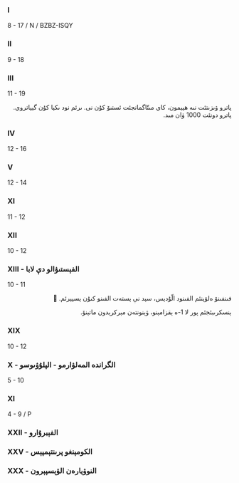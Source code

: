 ### I
8 - 17 / N / BZBZ-ISQY
<p dir="rtl">

</p>

### II
9 - 18
<p dir="rtl">

</p>

### III
11 - 19
<p dir="rtl">
پاترو ۋىزىتئت نىە ھېيمون، كاي مىتّاگمانجئت ئستىۆ كۇن نى. ىرئم نود ىكېا كۇن گېپاتروي. پاترو دونئت 1000 ۈان مىد.
</p>

### IV
12 - 16
<p dir="rtl">

</p>

### V
12 - 14
<p dir="rtl">

</p>

### XI
11 - 12
<p dir="rtl">

</p>

### XII
10 - 12
<p dir="rtl">

</p>

### XIII - الفېستىۋالو دې لابا
10 - 11
<p dir="rtl">
فىنفىنۆ ەلۋېنئم الفىنود الّۇدېس، سېد نې ېستەت الفىنو كىۇن ېسپېرئم. 🥲
</p><p dir="rtl">
ېنسكرىبئجئم پور لا 1-ە ېقزامېنو، ۋېنونتەن مېركرېدون ماتېنۆ.
</p>

### XIX
10 - 12
<p dir="rtl">

</p>

### X - الگراندە المەلۋارمو - الپلۇۋىوسو
5 - 10
<p dir="rtl">

</p>

### XI
4 - 9 / P
<p dir="rtl">

</p>

### XXII - الفېبرۇارو

### XXV - الكومېنغو پرىنتېمپېس

### XXX - النوۋيارەن الۋېسپېرون
